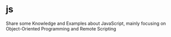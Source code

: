 # js
Share some Knowledge and Examples about JavaScript, mainly focusing on Object-Oriented Programming and Remote Scripting

